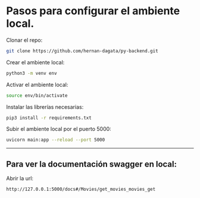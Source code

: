 # Pasos para configurar el ambiente local.

Clonar el repo: 
```sh
git clone https://github.com/hernan-dagata/py-backend.git
```

Crear el ambiente local:
```sh
python3 -m venv env
```

Activar el ambiente local:
```sh
source env/bin/activate
```

Instalar las librerías necesarias:
```sh
pip3 install -r requirements.txt
```

Subir el ambiente local por el puerto 5000:
```sh
uvicorn main:app --reload --port 5000
```
----
## Para ver la documentación swagger en local:
Abrir la url: 
```sh
http://127.0.0.1:5000/docs#/Movies/get_movies_movies_get
```